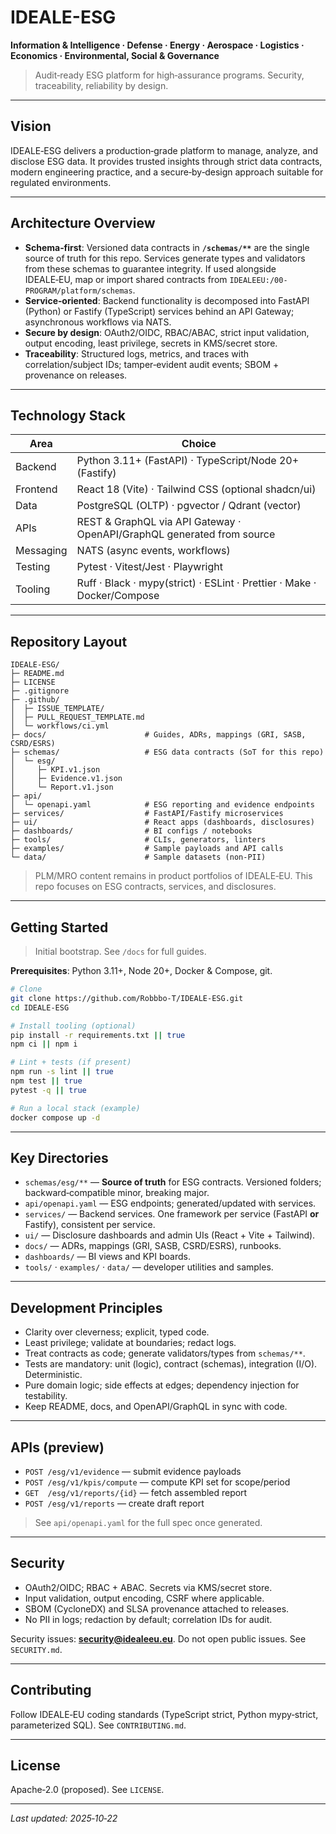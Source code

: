 # IDEALE-ESG

**Information & Intelligence · Defense · Energy · Aerospace · Logistics · Economics · Environmental, Social & Governance**

> Audit‑ready ESG platform for high‑assurance programs. Security, traceability, reliability by design.

---

## Vision

IDEALE‑ESG delivers a production‑grade platform to manage, analyze, and disclose ESG data. It provides trusted insights through strict data contracts, modern engineering practice, and a secure‑by‑design approach suitable for regulated environments.

---

## Architecture Overview

* **Schema‑first**: Versioned data contracts in **`/schemas/**`** are the single source of truth for this repo. Services generate types and validators from these schemas to guarantee integrity. If used alongside IDEALE‑EU, map or import shared contracts from `IDEALEEU:/00-PROGRAM/platform/schemas`.
* **Service‑oriented**: Backend functionality is decomposed into FastAPI (Python) or Fastify (TypeScript) services behind an API Gateway; asynchronous workflows via NATS.
* **Secure by design**: OAuth2/OIDC, RBAC/ABAC, strict input validation, output encoding, least privilege, secrets in KMS/secret store.
* **Traceability**: Structured logs, metrics, and traces with correlation/subject IDs; tamper‑evident audit events; SBOM + provenance on releases.

---

## Technology Stack

| Area      | Choice                                                                  |
| --------- | ----------------------------------------------------------------------- |
| Backend   | Python 3.11+ (FastAPI) · TypeScript/Node 20+ (Fastify)                  |
| Frontend  | React 18 (Vite) · Tailwind CSS (optional shadcn/ui)                     |
| Data      | PostgreSQL (OLTP) · pgvector / Qdrant (vector)                          |
| APIs      | REST & GraphQL via API Gateway · OpenAPI/GraphQL generated from source  |
| Messaging | NATS (async events, workflows)                                          |
| Testing   | Pytest · Vitest/Jest · Playwright                                       |
| Tooling   | Ruff · Black · mypy(strict) · ESLint · Prettier · Make · Docker/Compose |

---

## Repository Layout

```
IDEALE-ESG/
├─ README.md
├─ LICENSE
├─ .gitignore
├─ .github/
│  ├─ ISSUE_TEMPLATE/
│  ├─ PULL_REQUEST_TEMPLATE.md
│  └─ workflows/ci.yml
├─ docs/                      # Guides, ADRs, mappings (GRI, SASB, CSRD/ESRS)
├─ schemas/                   # ESG data contracts (SoT for this repo)
│  └─ esg/
│     ├─ KPI.v1.json
│     ├─ Evidence.v1.json
│     └─ Report.v1.json
├─ api/
│  └─ openapi.yaml            # ESG reporting and evidence endpoints
├─ services/                  # FastAPI/Fastify microservices
├─ ui/                        # React apps (dashboards, disclosures)
├─ dashboards/                # BI configs / notebooks
├─ tools/                     # CLIs, generators, linters
├─ examples/                  # Sample payloads and API calls
└─ data/                      # Sample datasets (non‑PII)
```

> PLM/MRO content remains in product portfolios of IDEALE‑EU. This repo focuses on ESG contracts, services, and disclosures.

---

## Getting Started

> Initial bootstrap. See `/docs` for full guides.

**Prerequisites**: Python 3.11+, Node 20+, Docker & Compose, git.

```bash
# Clone
git clone https://github.com/Robbbo-T/IDEALE-ESG.git
cd IDEALE-ESG

# Install tooling (optional)
pip install -r requirements.txt || true
npm ci || npm i

# Lint + tests (if present)
npm run -s lint || true
npm test || true
pytest -q || true

# Run a local stack (example)
docker compose up -d
```

---

## Key Directories

* `schemas/esg/**` — **Source of truth** for ESG contracts. Versioned folders; backward‑compatible minor, breaking major.
* `api/openapi.yaml` — ESG endpoints; generated/updated with services.
* `services/` — Backend services. One framework per service (FastAPI **or** Fastify), consistent per service.
* `ui/` — Disclosure dashboards and admin UIs (React + Vite + Tailwind).
* `docs/` — ADRs, mappings (GRI, SASB, CSRD/ESRS), runbooks.
* `dashboards/` — BI views and KPI boards.
* `tools/` · `examples/` · `data/` — developer utilities and samples.

---

## Development Principles

* Clarity over cleverness; explicit, typed code.
* Least privilege; validate at boundaries; redact logs.
* Treat contracts as code; generate validators/types from `schemas/**`.
* Tests are mandatory: unit (logic), contract (schemas), integration (I/O). Deterministic.
* Pure domain logic; side effects at edges; dependency injection for testability.
* Keep README, docs, and OpenAPI/GraphQL in sync with code.

---

## APIs (preview)

* `POST /esg/v1/evidence` — submit evidence payloads
* `POST /esg/v1/kpis/compute` — compute KPI set for scope/period
* `GET  /esg/v1/reports/{id}` — fetch assembled report
* `POST /esg/v1/reports` — create draft report

> See `api/openapi.yaml` for the full spec once generated.

---

## Security

* OAuth2/OIDC; RBAC + ABAC. Secrets via KMS/secret store.
* Input validation, output encoding, CSRF where applicable.
* SBOM (CycloneDX) and SLSA provenance attached to releases.
* No PII in logs; redaction by default; correlation IDs for audit.

Security issues: **[security@idealeeu.eu](mailto:security@idealeeu.eu)**. Do not open public issues. See `SECURITY.md`.

---

## Contributing

Follow IDEALE‑EU coding standards (TypeScript strict, Python mypy‑strict, parameterized SQL). See `CONTRIBUTING.md`.

---

## License

Apache‑2.0 (proposed). See `LICENSE`.

---

*Last updated: 2025‑10‑22*
